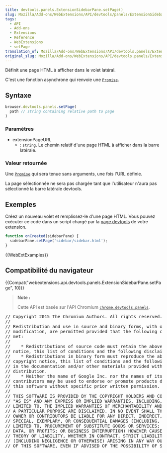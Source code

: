 ```yaml
---
title: devtools.panels.ExtensionSidebarPane.setPage()
slug: Mozilla/Add-ons/WebExtensions/API/devtools/panels/ExtensionSidebarPane/setPage
tags:
  - API
  - Add-ons
  - Extensions
  - Reference
  - WebExtensions
  - setPage
translation_of: Mozilla/Add-ons/WebExtensions/API/devtools.panels/ExtensionSidebarPane/setPage
original_slug: Mozilla/Add-ons/WebExtensions/API/devtools.panels/ExtensionSidebarPane/setPage
---
```

Définit une page HTML à afficher dans le volet latéral.

C'est une fonction asynchrone qui renvoie une [`Promise`](/fr/docs/Web/JavaScript/Reference/Objets_globaux/Promise).

## Syntaxe

```js
browser.devtools.panels.setPage(
  path // string containing relative path to page
)
```

### Paramètres

- extensionPageURL
  - : `string`. Le chemin relatif d'une page HTML à afficher dans la barre latérale.

### Valeur retournée

Une [`Promise`](/fr/docs/Web/JavaScript/Reference/Objets_globaux/Promise) qui sera tenue sans arguments, une fois l'URL définie.

La page sélectionnée ne sera pas chargée tant que l'utilisateur n'aura pas sélectionné la barre latérale devtools.

## Exemples

Créez un nouveau volet et remplissez-le d'une page HTML. Vous pouvez exécuter ce code dans un script chargé par la [page devtools](/fr/Add-ons/WebExtensions/manifest.json/devtools_page) de votre extension.

```js
function onCreated(sidebarPane) {
  sidebarPane.setPage('sidebar/sidebar.html');
}
```

{{WebExtExamples}}

## Compatibilité du navigateur

{{Compat("webextensions.api.devtools.panels.ExtensionSidebarPane.setPage", 10)}}

> **Note :**
>
> Cette API est basée sur l'API Chromium [`chrome.devtools.panels`](https://developer.chrome.com/extensions/devtools_panels).

<div class="hidden"><pre>// Copyright 2015 The Chromium Authors. All rights reserved.
//
// Redistribution and use in source and binary forms, with or without
// modification, are permitted provided that the following conditions are
// met:
//
//    * Redistributions of source code must retain the above copyright
// notice, this list of conditions and the following disclaimer.
//    * Redistributions in binary form must reproduce the above
// copyright notice, this list of conditions and the following disclaimer
// in the documentation and/or other materials provided with the
// distribution.
//    * Neither the name of Google Inc. nor the names of its
// contributors may be used to endorse or promote products derived from
// this software without specific prior written permission.
//
// THIS SOFTWARE IS PROVIDED BY THE COPYRIGHT HOLDERS AND CONTRIBUTORS
// "AS IS" AND ANY EXPRESS OR IMPLIED WARRANTIES, INCLUDING, BUT NOT
// LIMITED TO, THE IMPLIED WARRANTIES OF MERCHANTABILITY AND FITNESS FOR
// A PARTICULAR PURPOSE ARE DISCLAIMED. IN NO EVENT SHALL THE COPYRIGHT
// OWNER OR CONTRIBUTORS BE LIABLE FOR ANY DIRECT, INDIRECT, INCIDENTAL,
// SPECIAL, EXEMPLARY, OR CONSEQUENTIAL DAMAGES (INCLUDING, BUT NOT
// LIMITED TO, PROCUREMENT OF SUBSTITUTE GOODS OR SERVICES; LOSS OF USE,
// DATA, OR PROFITS; OR BUSINESS INTERRUPTION) HOWEVER CAUSED AND ON ANY
// THEORY OF LIABILITY, WHETHER IN CONTRACT, STRICT LIABILITY, OR TORT
// (INCLUDING NEGLIGENCE OR OTHERWISE) ARISING IN ANY WAY OUT OF THE USE
// OF THIS SOFTWARE, EVEN IF ADVISED OF THE POSSIBILITY OF SUCH DAMAGE.</pre></div>
